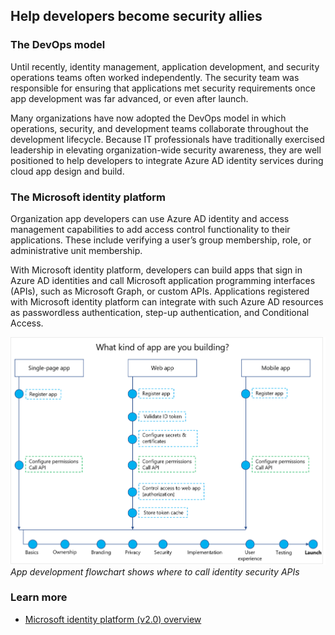 ## Help developers become security allies

### The DevOps model

Until recently, identity management, application development, and security operations teams often worked independently. The security team was responsible for ensuring that applications met security requirements once app development was far advanced, or even after launch.

Many organizations have now adopted the DevOps model in which operations, security, and development teams collaborate throughout the development lifecycle. Because IT professionals have traditionally exercised leadership in elevating organization-wide security awareness, they are well positioned to help developers to integrate Azure AD identity services during cloud app design and build.

### The Microsoft identity platform

Organization app developers can use Azure AD identity and access management capabilities to add access control functionality to their applications. These include verifying a user’s group membership, role, or administrative unit membership.

With Microsoft identity platform, developers can build apps that sign in Azure AD identities and call Microsoft application programming interfaces (APIs), such as Microsoft Graph, or custom APIs. Applications registered with Microsoft identity platform can integrate with such Azure AD resources as passwordless authentication, step-up authentication, and Conditional Access.

![App development flowchart shows where to call identity security APIs](../media/app-development-flowchart.png)
*App development flowchart shows where to call identity security APIs*

### Learn more

- [Microsoft identity platform (v2.0) overview](https://docs.microsoft.com/azure/active-directory/develop/v2-overview)
